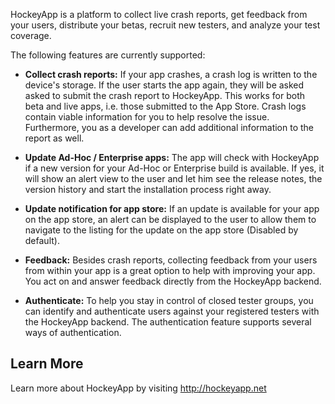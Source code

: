 HockeyApp is a platform to collect live crash reports, get feedback from your users, distribute your betas, recruit new testers, and analyze your test coverage.

The following features are currently supported:

 - **Collect crash reports:** If your app crashes, a crash log is written to the device's storage. If the user starts the app again, they will be asked asked to submit the crash report to HockeyApp. This works for both beta and live apps, i.e. those submitted to the App Store. Crash logs contain viable information for you to help resolve the issue. Furthermore, you as a developer can add additional information to the report as well.

 - **Update Ad-Hoc / Enterprise apps:** The app will check with HockeyApp if a new version for your Ad-Hoc or Enterprise build is available. If yes, it will show an alert view to the user and let him see the release notes, the version history and start the installation process right away.

 - **Update notification for app store:** If an update is available for your app on the app store, an alert can be displayed to the user to allow them to navigate to the listing for the update on the app store (Disabled by default).
 
 - **Feedback:** Besides crash reports, collecting feedback from your users from within your app is a great option to help with improving your app. You act on and answer feedback directly from the HockeyApp backend.

 - **Authenticate:** To help you stay in control of closed tester groups, you can identify and authenticate users against your registered testers with the HockeyApp backend. The authentication feature supports several ways of authentication.
 

## Learn More
Learn more about HockeyApp by visiting http://hockeyapp.net